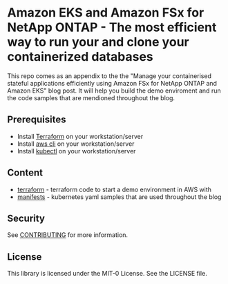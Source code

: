 # Amazon EKS and Amazon FSx for NetApp ONTAP - The most efficient way to run your and clone your containerized databases

This repo comes as an appendix to the the "Manage your containerised stateful applications efficiently using Amazon FSx for NetApp ONTAP and Amazon EKS" blog post. It will help you build the demo enviroment and run the code samples that are mendioned throughout the blog.

## Prerequisites

- Install [Terraform](https://learn.hashicorp.com/tutorials/terraform/install-cli) on your workstation/server
- Install [aws cli](https://docs.aws.amazon.com/cli/latest/userguide/install-cliv2.html) on your workstation/server
- Install [kubectl](https://kubernetes.io/docs/tasks/tools/install-kubectl/) on your workstation/server

## Content

- [terraform](/terraform) - terraform code to start a demo environment in AWS with
- [manifests](/manifests) - kubernetes yaml samples that are used throughout the blog

## Security

See [CONTRIBUTING](../CONTRIBUTING.md#security-issue-notifications) for more information.

## License

This library is licensed under the MIT-0 License. See the LICENSE file.
